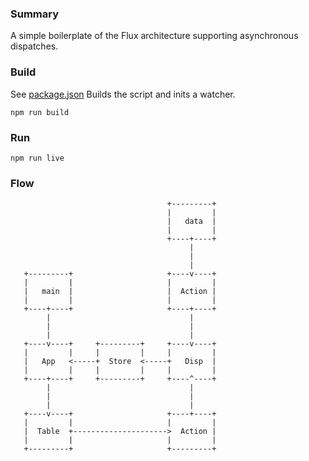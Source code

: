 ### Summary
A simple boilerplate of the Flux architecture supporting asynchronous dispatches.

### Build
See [package.json](https://github.com/maximus8891/boilerplate-flux/blob/master/package.json)
Builds the script and inits a watcher.
```
npm run build
```

### Run
```
npm run live
```

### Flow
```
                                   +---------+
                                   |         |
                                   |   data  |
                                   |         |
                                   +----+----+
                                        |
                                        |
                                        |
   +---------+                     +----v----+
   |         |                     |         |
   |   main  |                     |  Action |
   |         |                     |         |
   +----+----+                     +----+----+
        |                               |
        |                               |
        |                               |
   +----v----+     +---------+     +----v----+
   |         |     |         |     |         |
   |   App   <-----+  Store  <-----+   Disp  |
   |         |     |         |     |         |
   +----+----+     +---------+     +----^----+
        |                               |
        |                               |
        |                               |
   +----v----+                     +----+----+
   |         |                     |         |
   |  Table  +--------------------->  Action |
   |         |                     |         |
   +---------+                     +---------+

```